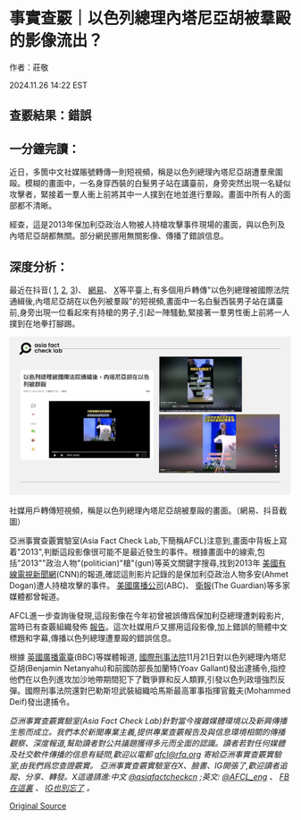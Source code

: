 # 事實查覈｜以色列總理內塔尼亞胡被羣毆的影像流出？

作者：莊敬

2024.11.26 14:22 EST

## 查覈結果：錯誤

## 一分鐘完讀：

近日，多箇中文社媒賬號轉傳一則短視頻，稱是以色列總理內塔尼亞胡遭羣衆圍毆。模糊的畫面中，一名身穿西裝的白髮男子站在講臺前，身旁突然出現一名疑似攻擊者，緊接着一羣人衝上前將其中一人撲到在地並進行羣毆。畫面中所有人的面部都不清晰。

經查，這是2013年保加利亞政治人物被人持槍攻擊事件現場的畫面，與以色列及內塔尼亞胡都無關。部分網民挪用無關影像、傳播了錯誤信息。

## 深度分析：

最近在抖音( [1](https://v.douyin.com/iDr8hYuY), [2](https://v.douyin.com/iDrRccHC), [3](https://v.douyin.com/iDr8FD4k))、 [網易](https://www.163.com/v/video/VAGPRJ3QL.html)、 [X](https://x.com/0K7n9Nviz82KC9r/status/1860327477253669098)等平臺上,有多個用戶轉傳"以色列總理被國際法院通緝後,內塔尼亞胡在以色列被羣毆"的短視頻,畫面中一名白髮西裝男子站在講臺前,身旁出現一位看起來有持槍的男子,引起一陣騷動,緊接著一羣男性衝上前將一人撲到在地拳打腳踢。

![社媒用戶轉傳短視頻，稱是以色列總理內塔尼亞胡被羣毆的畫面。（網易、抖音截圖）](images/ST3JWNGM2PBQSUSL2WP7DFQX6E.jpg)

社媒用戶轉傳短視頻，稱是以色列總理內塔尼亞胡被羣毆的畫面。（網易、抖音截圖）

亞洲事實查覈實驗室(Asia Fact Check Lab,下簡稱AFCL)注意到,畫面中背板上寫着"2013",判斷這段影像很可能不是最近發生的事件。根據畫面中的線索,包括"2013""政治人物"(politician)"槍"(gun)等英文關鍵字搜尋,找到2013年 [美國有線電視新聞網](https://edition.cnn.com/2013/01/19/world/europe/bulgaria-pistol-attack/index.html)(CNN)的報道,確認這則影片記錄的是保加利亞政治人物多安(Ahmet Dogan)遭人持槍攻擊的事件。 [美國廣播公司](https://abcnews.go.com/blogs/headlines/2013/01/man-points-gun-at-bulgarian-politicians-head-during-speech)(ABC)、 [衛報](https://www.theguardian.com/world/2013/jan/20/bulgaria-turkey)(The Guardian)等多家媒體都曾報道。

AFCL進一步查詢後發現,這段影像在今年初曾被誤傳爲保加利亞總理遭刺殺影片,當時已有查覈組織發佈 [報告](https://www.mygopen.com/2024/02/bulgaria.html)。這次社媒用戶又挪用這段影像,加上錯誤的簡體中文標題和字幕,傳播以色列總理遭羣毆的錯誤信息。

根據 [英國廣播電臺](https://www.bbc.com/zhongwen/articles/cgj7xnz5en2o/trad)(BBC)等媒體報道, [國際刑事法院](https://www.un.org/zh/224580)11月21日對以色列總理內塔尼亞胡(Benjamin Netanyahu)和前國防部長加蘭特(Yoav Gallant)發出逮捕令,指控他們在以色列進攻加沙地帶期間犯下了戰爭罪和反人類罪,引發以色列政壇強烈反彈。國際刑事法院還對巴勒斯坦武裝組織哈馬斯最高軍事指揮官戴夫(Mohammed Deif)發出逮捕令。

*亞洲事實查覈實驗室(Asia Fact Check Lab)針對當今複雜媒體環境以及新興傳播生態而成立。我們本於新聞專業主義,提供專業查覈報告及與信息環境相關的傳播觀察、深度報道,幫助讀者對公共議題獲得多元而全面的認識。讀者若對任何媒體及社交軟件傳播的信息有疑問,歡迎以電郵*  [*afcl@rfa.org*](mailto:afcl@rfa.org)  *寄給亞洲事實查覈實驗室,由我們爲您查證覈實。* *亞洲事實查覈實驗室在X、臉書、IG開張了,歡迎讀者追蹤、分享、轉發。X這邊請進:中文*  [*@asiafactcheckcn*](https://twitter.com/asiafactcheckcn)  *;英文:*  [*@AFCL\_eng*](https://twitter.com/AFCL_eng)  *、*  [*FB在這裏*](https://www.facebook.com/asiafactchecklabcn)  *、*  [*IG也別忘了*](https://www.instagram.com/asiafactchecklab/)  *。*



[Original Source](https://www.rfa.org/mandarin/shishi-hecha/hc-israel-pm-beaten-fact-check-11262024141925.html)